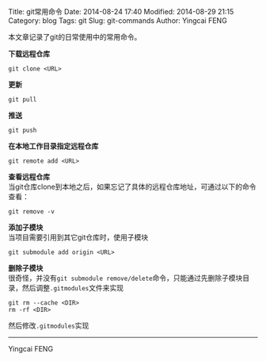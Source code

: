 Title: git常用命令
Date: 2014-08-24 17:40
Modified: 2014-08-29 21:15
Category: blog
Tags: git
Slug: git-commands
Author: Yingcai FENG

本文章记录了git的日常使用中的常用命令。
<!-- PELICAN_END_SUMMARY -->

**下载远程仓库**

    git clone <URL>
    
**更新**  
    
    git pull
    
**推送**

    git push

**在本地工作目录指定远程仓库**

    git remote add <URL>
    
**查看远程仓库**  
当git仓库clone到本地之后，如果忘记了具体的远程仓库地址，可通过以下的命令查看：

    git remove -v

**添加子模块**  
当项目需要引用到其它git仓库时，使用子模块

    git submodule add origin <URL>

**删除子模块**  
很奇怪，并没有`git submodule remove/delete`命令，只能通过先删除子模块目录，然后调整`.gitmodules`文件来实现

    git rm --cache <DIR>
    rm -rf <DIR>

然后修改`.gitmodules`实现

---
Yingcai FENG


